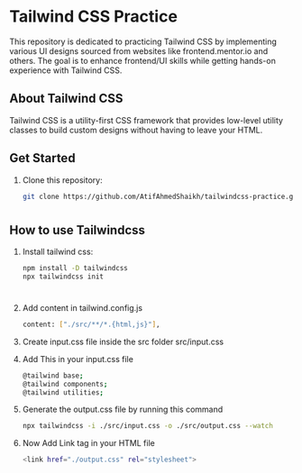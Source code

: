 # Tailwind CSS Practice

This repository is dedicated to practicing Tailwind CSS by implementing various UI designs sourced from websites like frontend.mentor.io and others. The goal is to enhance frontend/UI skills while getting hands-on experience with Tailwind CSS.

## About Tailwind CSS

Tailwind CSS is a utility-first CSS framework that provides low-level utility classes to build custom designs without having to leave your HTML.

## Get Started

1. Clone this repository:

   ```bash
   git clone https://github.com/AtifAhmedShaikh/tailwindcss-practice.git

   ```

#

## How to use Tailwindcss

1. Install tailwind css:

   ```bash
   npm install -D tailwindcss
   npx tailwindcss init
   ```

#

2. Add content in tailwind.config.js

   ```bash
   content: ["./src/**/*.{html,js}"],
   ```

3. Create input.css file inside the src folder src/input.css

4. Add This in your input.css file
   ```bash
   @tailwind base;
   @tailwind components;
   @tailwind utilities;
   ```
5. Generate the output.css file by running this command

   ```bash
   npx tailwindcss -i ./src/input.css -o ./src/output.css --watch
   ```

6. Now Add Link tag in your HTML file

   ```bash
   <link href="./output.css" rel="stylesheet">
   ```

